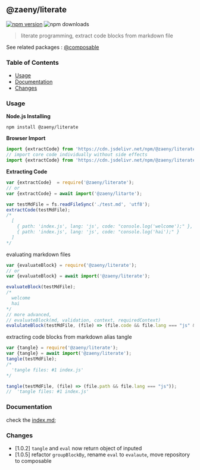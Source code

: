 ## @zaeny/literate

[![npm version](https://img.shields.io/npm/v/@zaeny/literate.svg)](https://www.npmjs.com/package/@zaeny/literate)
![npm downloads](https://img.shields.io/npm/dm/@zaeny/literate.svg)  

> literate programming, extract code blocks from markdown file   

See related packages : [@composable](https://github.com/azizzaeny/composable)

### Table of Contents 
- [Usage](#Usage)
- [Documentation](#Documentation)
- [Changes](#Changes)

### Usage 
**Node.js Installing**
 ``` 
 npm install @zaeny/literate
 
 ``` 
 **Browser Import**
 ```js
 import {extractCode} from 'https://cdn.jsdelivr.net/npm/@zaeny/literate';
 // import core code individually without side effects
 import {extractCode} from 'https://cdn.jsdelivr.net/npm/@zaeny/literate/src/core.js';
 ```
 
**Extracting Code**  

```javascript
var {extractCode}  = require('@zaeny/literate');
// or
var {extractCode} = await import('@zaeny/litarte');

var testMdFile = fs.readFileSync('./test.md', 'utf8');
extractCode(testMdFile);
/*
  [
    { path: 'index.js', lang: 'js', code: "console.log('welcome');" },
    { path: 'index.js', lang: 'js', code: "console.log('hai');" }
  ]
*/
``` 
evaluating markdown files
```js
var {evaluateBlock} = require('@zaeny/literate');
// or
var {evaluateBlock} = await import('@zaeny/literate');

evaluateBlock(testMdFile);
/*
  welcome
  hai
*/
// more advanced,
// evaluateBlock(md, validation, context, requiredContext)
evalulateBlock(testMdFile, (file) => (file.code && file.lang === "js" && file.eval===1), global, {require, console, module });
```

extracting code blocks from markdown alias tangle

```js 
var {tangle} = require('@zaeny/literate');
var {tangle} = await import('@zaeny/literate');
tangle(testMdFile);
/*
  'tangle files: #1 index.js'
*/

tangle(testMdFile, (file) => (file.path && file.lang === "js"));
//  'tangle files: #1 index.js'
```
### Documentation
check the [index.md](./index.md);  

### Changes
- [1.0.2] `tangle` and `eval` now return object of inputed
- [1.0.5] refactor `groupBlockBy`, rename `eval` to `evalaute`, move repository to composable
